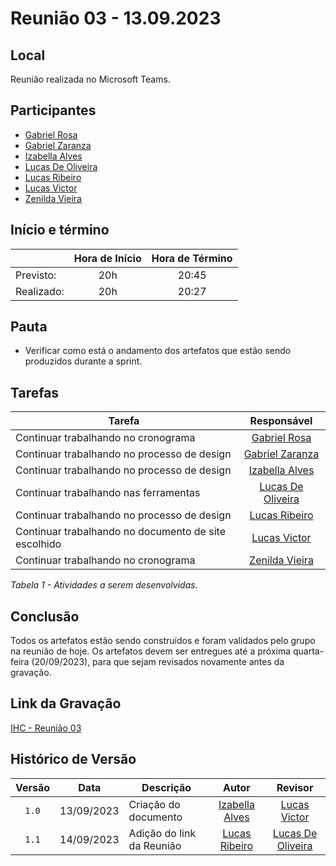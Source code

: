 # Reunião 03 - 13.09.2023

## Local

Reunião realizada no Microsoft Teams.

## Participantes

* [Gabriel Rosa](https://github.com/gabrielrosa09)        
* [Gabriel Zaranza](https://github.com/GZaranza)         
* [Izabella Alves](https://github.com/izabellaalves)
* [Lucas De Oliveira](https://github.com/LucasOliveiraDiasMarquesFerreira)     
* [Lucas Ribeiro](https://github.com/lucassouzs)         
* [Lucas Victor](https://github.com/Lucas13032003)
* [Zenilda Vieira](https://github.com/zenildavieira)          
  
## Início e término

|	             |Hora de Início  |Hora de Término  |
|--------------|:--------------:|:---------------:|
|Previsto:     |    20h       |        20:45    |
|Realizado:    |     20h      |       20:27     |

## Pauta

- Verificar como está o andamento dos artefatos que estão sendo produzidos durante a sprint.

## Tarefas

|Tarefa                                          |Responsável                    |
|------------------------------------------------|:-----------------------------:|
|Continuar trabalhando no cronograma|[Gabriel Rosa](https://github.com/gabrielrosa09)                   |
|Continuar trabalhando no processo de design|[Gabriel Zaranza](https://github.com/GZaranza)                  |
|Continuar trabalhando no processo de design|[Izabella Alves](https://github.com/izabellaalves)                  |
|Continuar trabalhando nas ferramentas|[Lucas De Oliveira](https://github.com/LucasOliveiraDiasMarquesFerreira)  |
|Continuar trabalhando no processo de design|[Lucas Ribeiro](https://github.com/lucassouzs)                       |
|Continuar trabalhando no documento de site escolhido|[Lucas Victor](https://github.com/Lucas13032003)         |
|Continuar trabalhando no cronograma|[Zenilda Vieira](https://github.com/zenildavieira)                  |


*Tabela 1 - Atividades a serem desenvolvidas.*

## Conclusão

Todos os artefatos estão sendo construídos e foram validados pelo grupo na reunião de hoje. Os artefatos devem ser entregues até a próxima quarta-feira (20/09/2023), para que sejam revisados novamente antes da gravação.

## Link da Gravação

[IHC - Reunião 03](https://youtu.be/Apt_5SeyBb8)

## Histórico de Versão

|Versão|Data|Descrição|Autor|Revisor|
|:----:|----|---------|:-----:|:-------:|
|`1.0`|13/09/2023|Criação do documento|[Izabella Alves](https://github.com/izabellaalves)|[Lucas Victor](https://github.com/Lucas13032003)|
|`1.1`|14/09/2023|Adição do link da Reunião|[Lucas Ribeiro](https://github.com/lucassouzs)|[Lucas De Oliveira](https://github.com/LucasOliveiraDiasMarquesFerreira)|
